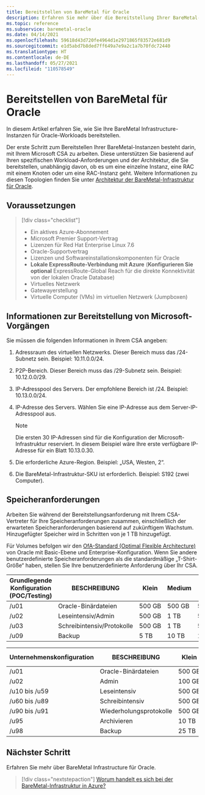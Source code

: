 ```yaml
---
title: Bereitstellen von BareMetal für Oracle
description: Erfahren Sie mehr über die Bereitstellung Ihrer BareMetal-Infrastruktur für Oracle.
ms.topic: reference
ms.subservice: baremetal-oracle
ms.date: 04/14/2021
ms.openlocfilehash: 59618d43d720fe4964d1e2971865f83572e681d9
ms.sourcegitcommit: e1d5abd7b8ded7ff649a7e9a2c1a7b70fdc72440
ms.translationtype: HT
ms.contentlocale: de-DE
ms.lasthandoff: 05/27/2021
ms.locfileid: "110578549"
---
```

# <a name="provision-baremetal-for-oracle"></a>Bereitstellen von BareMetal für Oracle

In diesem Artikel erfahren Sie, wie Sie Ihre BareMetal Infrastructure-Instanzen für Oracle-Workloads bereitstellen. 

Der erste Schritt zum Bereitstellen Ihrer BareMetal-Instanzen besteht darin, mit Ihrem Microsoft CSA zu arbeiten. Diese unterstützen Sie basierend auf Ihren spezifischen Workload-Anforderungen und der Architektur, die Sie bereitstellen, unabhängig davon, ob es um eine einzelne Instanz, eine RAC mit einem Knoten oder um eine RAC-Instanz geht. Weitere Informationen zu diesen Topologien finden Sie unter [Architektur der BareMetal-Infrastruktur für Oracle](oracle-baremetal-architecture.md).

## <a name="prerequisites"></a>Voraussetzungen

> [!div class="checklist"]
> * Ein aktives Azure-Abonnement
> * Microsoft Premier Support-Vertrag
> * Lizenzen für Red Hat Enterprise Linux 7.6
> * Oracle-Supportvertrag 
> * Lizenzen und Softwareinstallationskomponenten für Oracle
> * **Lokale ExpressRoute-Verbindung mit Azure** (**Konfigurieren Sie optional** ExpressRoute-Global Reach für die direkte Konnektivität von der lokalen Oracle Database)   
> * Virtuelles Netzwerk
> * Gatewayerstellung
> * Virtuelle Computer (VMs) im virtuellen Netzwerk (Jumpboxen)

## <a name="information-to-provide-microsoft-operations"></a>Informationen zur Bereitstellung von Microsoft-Vorgängen

Sie müssen die folgenden Informationen in Ihrem CSA angeben:

1. Adressraum des virtuellen Netzwerks. Dieser Bereich muss das /24-Subnetz sein. Beispiel: 10.11.0.0/24.
2. P2P-Bereich. Dieser Bereich muss das /29-Subnetz sein. Beispiel: 10.12.0.0/29.
3. IP-Adresspool des Servers. Der empfohlene Bereich ist /24. Beispiel: 10.13.0.0/24.
4. IP-Adresse des Servers. Wählen Sie eine IP-Adresse aus dem Server-IP-Adresspool aus.

    > [!Note] 
    > Die ersten 30 IP-Adressen sind für die Konfiguration der Microsoft-Infrastruktur reserviert. In diesem Beispiel wäre Ihre erste verfügbare IP-Adresse für ein Blatt 10.13.0.30.

5. Die erforderliche Azure-Region. Beispiel: „USA, Westen, 2“.
6. Die BareMetal-Infrastruktur-SKU ist erforderlich. Beispiel: S192 (zwei Computer).

## <a name="storage-requirements"></a>Speicheranforderungen

Arbeiten Sie während der Bereitstellungsanforderung mit Ihrem CSA-Vertreter für Ihre Speicheranforderungen zusammen, einschließlich der erwarteten Speicheranforderungen basierend auf zukünftigem Wachstum. Hinzugefügter Speicher wird in Schritten von je 1 TB hinzugefügt.

Für Volumes befolgen wir den [OfA-Standard (Optimal Flexible Architecture)](https://docs.oracle.com/en/database/oracle/oracle-database/19/ladbi/about-the-optimal-flexible-architecture-standard.html#GUID-6619CDB7-9667-426E-8471-5A996707D093) von Oracle mit Basic-Ebene und Enterprise-Konfiguration. Wenn Sie andere benutzerdefinierte Speicheranforderungen als die standardmäßige „T-Shirt-Größe“ haben, stellen Sie Ihre benutzerdefinierte Anforderung über Ihr CSA.

| Grundlegende Konfiguration (POC/Testing) | BESCHREIBUNG | Klein | Medium | Groß |
| --- | --- | --- | --- | --- |
| /u01 | Oracle-Binärdateien | 500 GB | 500 GB | 500 GB |
| /u02 | Leseintensiv/Admin | 500 GB | 1 TB | 5 TB |
| /u03 | Schreibintensiv/Protokolle | 500 GB | 1 TB | 5 TB |
| /u09 | Backup | 5 TB | 10 TB | 15 TB |

| Unternehmenskonfiguration | BESCHREIBUNG | Klein | Medium | Groß | Sehr groß |
| --- | --- | --- | --- | --- | --- |
| /u01 | Oracle-Binärdateien | 500 GB | 500 GB | 500 GB | 500 GB |
| /u02 | Admin | 100 GB | 100 GB | 100 GB | 100 GB |
| /u10 bis /u59 | Leseintensiv | 500 GB | 5 TB | 10 TB | 20 TB |
| /u60 bis /u89 | Schreibintensiv | 500 GB | 5 TB | 10 TB | 20 TB |
| /u90 bis /u91 | Wiederholungsprotokolle | 500 GB | 500 GB | 1 TB | 1 TB |
| /u95 | Archivieren | 10 TB | 10 TB | 20 TB | 20 TB |
| /u98 | Backup | 25 TB | 25 TB | 50 TB | 50 TB |

## <a name="next-step"></a>Nächster Schritt

Erfahren Sie mehr über BareMetal Infrastructure für Oracle.

> [!div class="nextstepaction"]
> [Worum handelt es sich bei der BareMetal-Infrastruktur in Azure?](../../concepts-baremetal-infrastructure-overview.md)
